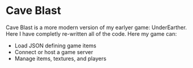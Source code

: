 # Cave Blast
Cave Blast is a more modern version of my earlyer game: UnderEarther.
Here I have completly re-written all of the code.
Here my game can:
- Load JSON defining game items
- Connect or host a game server
- Manage items, textures, and players
